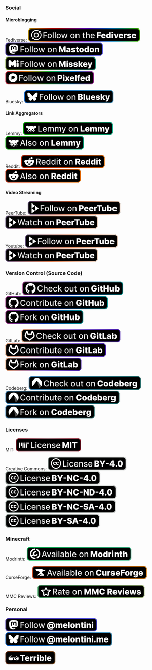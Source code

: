 ### Social

#### Microblogging

Fediverse: 
![Follow on the Fediverse](https://raw.githubusercontent.com/melontini/mini-badges/main/social/fediverse_follow.svg)
![Follow on Mastodon](https://raw.githubusercontent.com/melontini/mini-badges/main/social/mastodon_follow.svg)
![Follow on Misskey](https://raw.githubusercontent.com/melontini/mini-badges/main/social/misskey-follow.svg)
![Follow on Pixelfed](https://raw.githubusercontent.com/melontini/mini-badges/main/social/pixelfed-follow.svg)

Bluesky:
![Follow on Bluesky](https://raw.githubusercontent.com/melontini/mini-badges/main/social/bluesky_follow.svg)

#### Link Aggregators

Lemmy:
![Lemmy on Lemmy](https://raw.githubusercontent.com/melontini/mini-badges/main/social/lemmy-on-lemmy.svg)
![Also on Lemmy](https://raw.githubusercontent.com/melontini/mini-badges/main/social/lemmy.svg)

Reddit:
![Reddit on Reddit](https://raw.githubusercontent.com/melontini/mini-badges/main/social/reddit-on-reddit.svg)
![Also on Reddit](https://raw.githubusercontent.com/melontini/mini-badges/main/social/reddit.svg)

#### Video Streaming

PeerTube:
![Follow on PeerTube](https://raw.githubusercontent.com/melontini/mini-badges/main/social/peertube-follow.svg)
![Watch on PeerTube](https://raw.githubusercontent.com/melontini/mini-badges/main/social/peertube-watch.svg)

Youtube:
![Follow on PeerTube](https://raw.githubusercontent.com/melontini/mini-badges/main/social/peertube-follow.svg)
![Watch on PeerTube](https://raw.githubusercontent.com/melontini/mini-badges/main/social/peertube-watch.svg)

### Version Control (Source Code)

GitHub:
![Check out on GitHub](https://raw.githubusercontent.com/melontini/mini-badges/main/vcs/check-out-on-github.svg)
![Contribute on GitHub](https://raw.githubusercontent.com/melontini/mini-badges/main/vcs/contribute-on-github.svg)
![Fork on GitHub](https://raw.githubusercontent.com/melontini/mini-badges/main/vcs/fork-on-github.svg)

GitLab:
![Check out on GitLab](https://raw.githubusercontent.com/melontini/mini-badges/main/vcs/check-out-on-gitlab.svg)
![Contribute on GitLab](https://raw.githubusercontent.com/melontini/mini-badges/main/vcs/contribute-on-gitlab.svg)
![Fork on GitLab](https://raw.githubusercontent.com/melontini/mini-badges/main/vcs/fork-on-gitlab.svg)

Codeberg:
![Check out on Codeberg](https://raw.githubusercontent.com/melontini/mini-badges/main/vcs/check-out-on-codeberg.svg)
![Contribute on Codeberg](https://raw.githubusercontent.com/melontini/mini-badges/main/vcs/contribute-on-codeberg.svg)
![Fork on Codeberg](https://raw.githubusercontent.com/melontini/mini-badges/main/vcs/fork-on-codeberg.svg)

### Licenses

MIT: 
![License MIT](https://raw.githubusercontent.com/melontini/mini-badges/main/licenses/MIT.svg)

Creative Commons: 
![License CC BY-4.0](https://raw.githubusercontent.com/melontini/mini-badges/main/licenses/cc/CC-BY-4.0.svg)
![License CC BY-NC-4.0](https://raw.githubusercontent.com/melontini/mini-badges/main/licenses/cc/CC-BY-NC-4.0.svg)
![License CC BY-NC-ND-4.0](https://raw.githubusercontent.com/melontini/mini-badges/main/licenses/cc/CC-BY-NC-ND-4.0.svg)
![License CC BY-4.0](https://raw.githubusercontent.com/melontini/mini-badges/main/licenses/cc/CC-BY-NC-SA-4.0.svg)
![License CC BY-4.0](https://raw.githubusercontent.com/melontini/mini-badges/main/licenses/cc/CC-BY-SA-4.0.svg)

### Minecraft

Modrinth: 
![Available on Modrinth](https://raw.githubusercontent.com/melontini/mini-badges/main/minecraft/modrinth.svg)

CurseForge: 
![Available on CurseForge](https://raw.githubusercontent.com/melontini/mini-badges/main/minecraft/curseforge.svg)

MMC Reviews: 
![Rate on MMC Reviews](https://raw.githubusercontent.com/melontini/mini-badges/main/minecraft/mmc-reviews.svg)

### Personal

![Follow @melontini](https://raw.githubusercontent.com/melontini/mini-badges/main/personal/mastodon-melontini.svg)
![Follow @melontini.me](https://raw.githubusercontent.com/melontini/mini-badges/main/personal/bluesky-melontini.svg)

![Terrible](https://raw.githubusercontent.com/melontini/mini-badges/main/personal/terrible.svg)